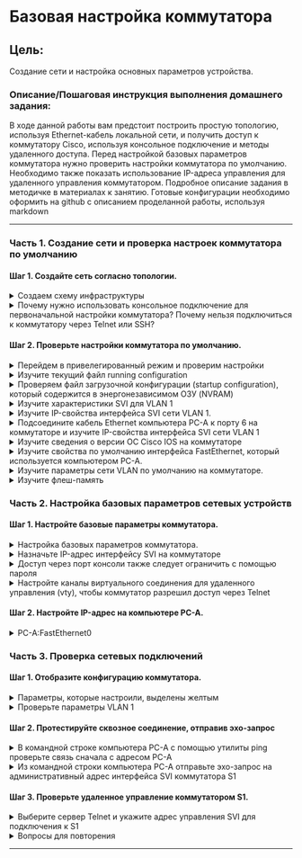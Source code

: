 # Базовая настройка коммутатора

## Цель:
Создание сети и настройка основных параметров устройства.

### Описание/Пошаговая инструкция выполнения домашнего задания:

В ходе данной работы вам предстоит построить простую топологию, используя Ethernet-кабель локальной сети, и получить доступ к коммутатору Cisco, используя консольное подключение и методы удаленного доступа. Перед настройкой базовых параметров коммутатора нужно проверить настройки коммутатора по умолчанию. Необходимо также показать использование IP-адреса управления для удаленного управления коммутатором.
Подробное описание задания в методичке в материалах к занятию.
Готовые конфигурации необходимо оформить на github с описанием проделанной работы, используя markdown

----


### Часть 1. Создание сети и проверка настроек коммутатора по умолчанию


#### Шаг 1. Создайте сеть согласно топологии.

<details>
<summary>Создаем схему инфраструктуры</summary>

![](./img/img1.png)
</details>

<details>
<summary>Почему нужно использовать консольное подключение для первоначальной настройки коммутатора? Почему нельзя подключиться к коммутатору через Telnet или SSH?</summary>

Еще не настроены VTY линии для админисративной работы по  данным протоколам
</details>

#### Шаг 2. Проверьте настройки коммутатора по умолчанию.

<details>
<summary>Перейдем в привелегированный режим и проверим настройки</summary>

```Console
Switch>enable
Switch#show runn
Switch#show running-config 
Building configuration...

Current configuration : 1080 bytes
!
version 15.0
no service timestamps log datetime msec
no service timestamps debug datetime msec
no service password-encryption
!
hostname Switch
!
!
!
!
!
!
spanning-tree mode pvst
spanning-tree extend system-id
!
interface FastEthernet0/1
!
interface FastEthernet0/2
!
interface FastEthernet0/3
!
interface FastEthernet0/4
!
interface FastEthernet0/5
!
interface FastEthernet0/6
!
interface FastEthernet0/7
!
interface FastEthernet0/8
!
interface FastEthernet0/9
!
interface FastEthernet0/10
!
interface FastEthernet0/11
!
interface FastEthernet0/12
!
interface FastEthernet0/13
!
interface FastEthernet0/14
!
interface FastEthernet0/15
!
interface FastEthernet0/16
!
interface FastEthernet0/17
!
interface FastEthernet0/18
!
interface FastEthernet0/19
!
interface FastEthernet0/20
!
interface FastEthernet0/21
!
interface FastEthernet0/22
!
interface FastEthernet0/23
!
interface FastEthernet0/24
!
interface GigabitEthernet0/1
!
interface GigabitEthernet0/2
!
interface Vlan1
 no ip address
 shutdown
!
!
!
!
line con 0
!
line vty 0 4
 login
line vty 5 15
 login
!
!
!
!
end
```
</details>


<details>
<summary>Изучите текущий файл running configuration</summary>

`Сколько интерфейсов FastEthernet имеется на коммутаторе 2960?  `

24  
`Сколько интерфейсов Gigabit Ethernet имеется на коммутаторе 2960?`  

2  
`Каков диапазон значений, отображаемых в vty-линиях?  `

0-4 && 5-15  

</details>

<details>
<summary>Проверяем файл загрузочной конфигурации (startup configuration), который содержится в энергонезависимом ОЗУ (NVRAM)</summary>

```Console
Switch>enable
Switch#show startup-config
startup-config is not present
Switch#
```
`Почему появляется это сообщение?`

Конфиг еше не создан

</details>

<details>
<summary>Изучите характеристики SVI для VLAN 1</summary>

```Console

Switch#
Switch#show inte
Switch#show interfaces v
Switch#show interfaces vlan 1
Vlan1 is administratively down, line protocol is down
  Hardware is CPU Interface, address is 0006.2ad4.9550 (bia 0006.2ad4.9550)
  MTU 1500 bytes, BW 100000 Kbit, DLY 1000000 usec,
     reliability 255/255, txload 1/255, rxload 1/255
  Encapsulation ARPA, loopback not set
  ARP type: ARPA, ARP Timeout 04:00:00
  Last input 21:40:21, output never, output hang never
  Last clearing of "show interface" counters never
  Input queue: 0/75/0/0 (size/max/drops/flushes); Total output drops: 0
  Queueing strategy: fifo
  Output queue: 0/40 (size/max)
  5 minute input rate 0 bits/sec, 0 packets/sec
  5 minute output rate 0 bits/sec, 0 packets/sec
     1682 packets input, 530955 bytes, 0 no buffer
     Received 0 broadcasts (0 IP multicast)
     0 runts, 0 giants, 0 throttles
     0 input errors, 0 CRC, 0 frame, 0 overrun, 0 ignored
     563859 packets output, 0 bytes, 0 underruns
     0 output errors, 23 interface resets
     0 output buffer failures, 0 output buffers swapped out

Switch#
```

`Назначен ли IP-адрес сети VLAN 1?`

Нет

`Какой MAC-адрес имеет SVI? Возможны различные варианты ответов.`

0006.2ad4.9550

`Данный интерфейс включен?`

Нет, down
</details>

<details>
<summary>
Изучите IP-свойства интерфейса SVI сети VLAN 1.
</summary>

`Какие выходные данные вы видите?`

Не вижу
</details>

<details>

<summary>Подсоедините кабель Ethernet компьютера PC-A к порту 6 на коммутаторе и изучите IP-свойства
интерфейса SVI сети VLAN 1</summary>

![](./img/img2.png)

Линк поднялся, значки позеленели
</details>


<details>
<summary>Изучите сведения о версии ОС Cisco IOS на коммутаторе</summary>


```Console
Switch#show version
Cisco IOS Software, C2960 Software (C2960-LANBASEK9-M), Version 15.0(2)SE4, RELEASE SOFTWARE (fc1)
Technical Support: http://www.cisco.com/techsupport
Copyright (c) 1986-2013 by Cisco Systems, Inc.
Compiled Wed 26-Jun-13 02:49 by mnguyen

ROM: Bootstrap program is C2960 boot loader
BOOTLDR: C2960 Boot Loader (C2960-HBOOT-M) Version 12.2(25r)FX, RELEASE SOFTWARE (fc4)

Switch uptime is 39 minutes
System returned to ROM by power-on
System image file is "flash:c2960-lanbasek9-mz.150-2.SE4.bin"


This product contains cryptographic features and is subject to United
States and local country laws governing import, export, transfer and
use. Delivery of Cisco cryptographic products does not imply
third-party authority to import, export, distribute or use encryption.
Importers, exporters, distributors and users are responsible for
compliance with U.S. and local country laws. By using this product you
agree to comply with applicable laws and regulations. If you are unable
to comply with U.S. and local laws, return this product immediately.

A summary of U.S. laws governing Cisco cryptographic products may be found at:
http://www.cisco.com/wwl/export/crypto/tool/stqrg.html

If you require further assistance please contact us by sending email to
export@cisco.com.

cisco WS-C2960-24TT-L (PowerPC405) processor (revision B0) with 65536K bytes of memory.
Processor board ID FOC1010X104
Last reset from power-on
1 Virtual Ethernet interface
24 FastEthernet interfaces
2 Gigabit Ethernet interfaces
The password-recovery mechanism is enabled.

64K bytes of flash-simulated non-volatile configuration memory.
Base ethernet MAC Address       : 00:06:2A:D4:95:50
Motherboard assembly number     : 73-10390-03
Power supply part number        : 341-0097-02
Motherboard serial number       : FOC10093R12
Power supply serial number      : AZS1007032H
Model revision number           : B0
Motherboard revision number     : B0
Model number                    : WS-C2960-24TT-L
System serial number            : FOC1010X104
Top Assembly Part Number        : 800-27221-02
Top Assembly Revision Number    : A0
Version ID                      : V02
CLEI Code Number                : COM3L00BRA
Hardware Board Revision Number  : 0x01


Switch Ports Model              SW Version            SW Image
------ ----- -----              ----------            ----------
*    1 26    WS-C2960-24TT-L    15.0(2)SE4            C2960-LANBASEK9-M


Configuration register is 0xF



Switch#
```

`Под управлением какой версии ОС Cisco IOS работает коммутатор?`

15.0(2)SE4

`Как называется файл образа системы?`

flash:c2960-lanbasek9-mz.150-2.SE4.bin

`Какой базовый MAC-адрес назначен коммутатору?`

00:06:2A:D4:95:50

</details>


<details>
<summary>Изучите свойства по умолчанию интерфейса FastEthernet, который используется компьютером PC-A.</summary>

```Console
	
Switch#show interfaces fastEthernet 0/6
FastEthernet0/6 is up, line protocol is up (connected)
  Hardware is Lance, address is 0010.1129.c306 (bia 0010.1129.c306)
 BW 100000 Kbit, DLY 1000 usec,
     reliability 255/255, txload 1/255, rxload 1/255
  Encapsulation ARPA, loopback not set
  Keepalive set (10 sec)
  Full-duplex, 100Mb/s
  input flow-control is off, output flow-control is off
  ARP type: ARPA, ARP Timeout 04:00:00
  Last input 00:00:08, output 00:00:05, output hang never
  Last clearing of "show interface" counters never
  Input queue: 0/75/0/0 (size/max/drops/flushes); Total output drops: 0
  Queueing strategy: fifo
  Output queue :0/40 (size/max)
  5 minute input rate 0 bits/sec, 0 packets/sec
  5 minute output rate 0 bits/sec, 0 packets/sec
     956 packets input, 193351 bytes, 0 no buffer
     Received 956 broadcasts, 0 runts, 0 giants, 0 throttles
     0 input errors, 0 CRC, 0 frame, 0 overrun, 0 ignored, 0 abort
     0 watchdog, 0 multicast, 0 pause input
     0 input packets with dribble condition detected
     2357 packets output, 263570 bytes, 0 underruns
     0 output errors, 0 collisions, 10 interface resets
     0 babbles, 0 late collision, 0 deferred
     0 lost carrier, 0 no carrier
     0 output buffer failures, 0 output buffers swapped out
```

`Интерфейс включен или выключен?`

Up

`Что нужно сделать, чтобы включить интерфейс?`

Включается автоматически при подключении кабеля Ethernet. На маршрутизаторе вводим команду no shutdown

`Какой MAC-адрес у интерфейса?`

0010.1129.c306


`Какие настройки скорости и дуплекса заданы в интерфейсе?`

Full-duplex, 100Mb/s

</details>



<details>
<summary>Изучите параметры сети VLAN по умолчанию на коммутаторе. </summary>


```Console
Switch#show vlan

VLAN Name                             Status    Ports
---- -------------------------------- --------- -------------------------------
1    default                          active    Fa0/1, Fa0/2, Fa0/3, Fa0/4
                                                Fa0/5, Fa0/6, Fa0/7, Fa0/8
                                                Fa0/9, Fa0/10, Fa0/11, Fa0/12
                                                Fa0/13, Fa0/14, Fa0/15, Fa0/16
                                                Fa0/17, Fa0/18, Fa0/19, Fa0/20
                                                Fa0/21, Fa0/22, Fa0/23, Fa0/24
                                                Gig0/1, Gig0/2
1002 fddi-default                     active    
1003 token-ring-default               active    
1004 fddinet-default                  active    
1005 trnet-default                    active    

VLAN Type  SAID       MTU   Parent RingNo BridgeNo Stp  BrdgMode Trans1 Trans2
---- ----- ---------- ----- ------ ------ -------- ---- -------- ------ ------
1    enet  100001     1500  -      -      -        -    -        0      0
1002 fddi  101002     1500  -      -      -        -    -        0      0   
1003 tr    101003     1500  -      -      -        -    -        0      0   
1004 fdnet 101004     1500  -      -      -        ieee -        0      0   
1005 trnet 101005     1500  -      -      -        ibm  -        0      0   

VLAN Type  SAID       MTU   Parent RingNo BridgeNo Stp  BrdgMode Trans1 Trans2
---- ----- ---------- ----- ------ ------ -------- ---- -------- ------ ------

Remote SPAN VLANs
------------------------------------------------------------------------------

Primary Secondary Type              Ports
------- --------- ----------------- ------------------------------------------
```

`Какое имя присвоено сети VLAN 1 по умолчанию?`

default

`Какие порты расположены в сети VLAN 1?`

Все

`Активна ли сеть VLAN 1?`

да

`К какому типу сетей VLAN принадлежит VLAN по умолчанию?`

VLAN



</details>


<details>
<summary>Изучите флеш-память</summary>

```Console
Switch#show flash
Directory of flash:/

    1  -rw-     4670455          <no date>  2960-lanbasek9-mz.150-2.SE4.bin

64016384 bytes total (59345929 bytes free)
Switch#dir flash
Directory of flash:/

    1  -rw-     4670455          <no date>  2960-lanbasek9-mz.150-2.SE4.bin

64016384 bytes total (59345929 bytes free)
```

`Какое имя присвоено образу Cisco IOS?`

2960-lanbasek9-mz.150-2.SE4.bin

</details>


### Часть 2. Настройка базовых параметров сетевых устройств

#### Шаг 1. Настройте базовые параметры коммутатора.

<details>
<summary>Настройка базовых параметров коммутатора.</summary>

```Console
no ip domain-lookup
hostname S1
service password-encryption
enable secret class
banner motd #
Unauthorized access is strictly prohibited. #
```

```Console
Switch>enable
Switch#confi
Switch#configure ter
Switch#configure terminal 
Enter configuration commands, one per line.  End with CNTL/Z.
Switch(config)#
Switch(config)#
Switch(config)#
Switch(config)#no ip do
Switch(config)#no ip domai
Switch(config)#no ip domain-l
Switch(config)#no ip domain-lookup 
Switch(config)#host
Switch(config)#hostname S1
S1(config)#servi
S1(config)#service passw
S1(config)#service password-encryption 
S1(config)#enable se
S1(config)#enable secret cl
S1(config)#enable secret cla
S1(config)#enable secret class
S1(config)#banner motd #
Enter TEXT message.  End with the character '#'.
Unauthorized access is strictly prohibited. #

S1(config)#
```

</details>


<details>
<summary>Назначьте IP-адрес интерфейсу SVI на коммутаторе</summary>

```Console
S1(config)#interface vlan 1
S1(config-if)#ip addr 192.168.1.2 255.255.255.0
S1(config-if)#no shutdown

S1(config-if)#
%LINK-5-CHANGED: Interface Vlan1, changed state to up

%LINEPROTO-5-UPDOWN: Line protocol on Interface Vlan1, changed state to up
```

</details>

<details>
<summary>Доступ через порт консоли также следует ограничить с помощью пароля</summary>

```Console
S1(config-if)#line con 0
S1(config-line)#logg
S1(config-line)#logging sy
S1(config-line)#logging synchronous 
S1(config-line)#
```
</details>


<details>
<summary>Настройте каналы виртуального соединения для удаленного управления (vty), чтобы коммутатор
разрешил доступ через Telnet</summary>

```Console
S1(config-line)#line vty 0 15
S1(config-line)#pass
S1(config-line)#password cisco
S1(config-line)#login
S1(config-line)#
```


`Для чего нужна команда login?`

С помощью команды login указываем коммутатору при подключении запрос пароля



</details>

#### Шаг 2. Настройте IP-адрес на компьютере PC-A.
<details>
<summary>PC-A:FastEthernet0</summary>

![](img/img3.png)

</details>


### Часть 3. Проверка сетевых подключений

#### Шаг 1. Отобразите конфигурацию коммутатора.

<details>
<summary>Параметры, которые настроили, выделены желтым</summary>

```Console
S1#
S1#enable
S1#show run
Building configuration...

Current configuration : 1286 bytes
!
version 15.0
no service timestamps log datetime msec
no service timestamps debug datetime msec
service password-encryption
!
hostname S1
!
enable secret 5 $1$mERr$9cTjUIEqNGurQiFU.ZeCi1
!
!
!
no ip domain-lookup
!
!
!
spanning-tree mode pvst
spanning-tree extend system-id
!
interface FastEthernet0/1
!
interface FastEthernet0/2
!
interface FastEthernet0/3
!
interface FastEthernet0/4
!
interface FastEthernet0/5
!
interface FastEthernet0/6
!
interface FastEthernet0/7
!
interface FastEthernet0/8
!
interface FastEthernet0/9
!
interface FastEthernet0/10
!
interface FastEthernet0/11
!
interface FastEthernet0/12
!
interface FastEthernet0/13
!
interface FastEthernet0/14
!
interface FastEthernet0/15
!
interface FastEthernet0/16
!
interface FastEthernet0/17
!
interface FastEthernet0/18
!
interface FastEthernet0/19
!
interface FastEthernet0/20
!
interface FastEthernet0/21
!
interface FastEthernet0/22
!
interface FastEthernet0/23
!
interface FastEthernet0/24
!
interface GigabitEthernet0/1
!
interface GigabitEthernet0/2
!
interface Vlan1
 ip address 192.168.1.2 255.255.255.0
!
banner motd ^C
Unauthorized access is strictly prohibited. ^C
!
!
!
line con 0
 logging synchronous
!
line vty 0 4
 password 7 0822455D0A16
 login
line vty 5 15
 password 7 0822455D0A16
 login
!
!
!
!
end


S1#
```

</details>


<details>
<summary>Проверьте параметры VLAN 1</summary>

```Console
S1#show interfaces vlan 1
Vlan1 is up, line protocol is up
  Hardware is CPU Interface, address is 0006.2ad4.9550 (bia 0006.2ad4.9550)
  Internet address is 192.168.1.2/24
  MTU 1500 bytes, BW 100000 Kbit, DLY 1000000 usec,
     reliability 255/255, txload 1/255, rxload 1/255
  Encapsulation ARPA, loopback not set
  ARP type: ARPA, ARP Timeout 04:00:00
  Last input 21:40:21, output never, output hang never
  Last clearing of "show interface" counters never
  Input queue: 0/75/0/0 (size/max/drops/flushes); Total output drops: 0
  Queueing strategy: fifo
  Output queue: 0/40 (size/max)
  5 minute input rate 0 bits/sec, 0 packets/sec
  5 minute output rate 0 bits/sec, 0 packets/sec
     1682 packets input, 530955 bytes, 0 no buffer
     Received 0 broadcasts (0 IP multicast)
     0 runts, 0 giants, 0 throttles
     0 input errors, 0 CRC, 0 frame, 0 overrun, 0 ignored
     563859 packets output, 0 bytes, 0 underruns
     0 output errors, 23 interface resets
     0 output buffer failures, 0 output buffers swapped out

S1#
```

`Какова полоса пропускания этого интерфейса?`

100000 Kbit

`В каком состоянии находится VLAN 1?`

up

`В каком состоянии находится канальный протокол?`

line protocol is up

</details>


#### Шаг 2. Протестируйте сквозное соединение, отправив эхо-запрос


<details>
<summary>В командной строке компьютера PC-A с помощью утилиты ping проверьте связь сначала с адресом
PC-A</summary>

```Console
C:\>ping  192.168.1.10

Pinging 192.168.1.10 with 32 bytes of data:

Reply from 192.168.1.10: bytes=32 time=5ms TTL=128
Reply from 192.168.1.10: bytes=32 time=4ms TTL=128
Reply from 192.168.1.10: bytes=32 time=3ms TTL=128
Reply from 192.168.1.10: bytes=32 time=2ms TTL=128

Ping statistics for 192.168.1.10:
    Packets: Sent = 4, Received = 4, Lost = 0 (0% loss),
Approximate round trip times in milli-seconds:
    Minimum = 2ms, Maximum = 5ms, Average = 3ms
```

</details>

<details>
<summary>Из командной строки компьютера PC-A отправьте эхо-запрос на административный адрес
интерфейса SVI коммутатора S1</summary>

```Console
C:\>ping 192.168.1.2

Pinging 192.168.1.2 with 32 bytes of data:

Reply from 192.168.1.2: bytes=32 time<1ms TTL=255
Reply from 192.168.1.2: bytes=32 time<1ms TTL=255
Reply from 192.168.1.2: bytes=32 time<1ms TTL=255
Reply from 192.168.1.2: bytes=32 time<1ms TTL=255

Ping statistics for 192.168.1.2:
    Packets: Sent = 4, Received = 4, Lost = 0 (0% loss),
Approximate round trip times in milli-seconds:
    Minimum = 0ms, Maximum = 0ms, Average = 0ms
```

</details>

#### Шаг 3. Проверьте удаленное управление коммутатором S1.


<details>
<summary>Выберите сервер Telnet и укажите адрес управления SVI для подключения к S1</summary>

```Console

C:\>
C:\>telnet 192.168.1.2
Trying 192.168.1.2 ...Open
Unauthorized access is strictly prohibited. 


User Access Verification

Password: 
S1>enable
Password: 
S1#copy run
S1#copy running-config st
S1#copy running-config startup-config 
Destination filename [startup-config]? 
Building configuration...
[OK]
S1#exit

[Connection to 192.168.1.2 closed by foreign host]
C:\>
```

</details>


<details>
<summary>Вопросы для повторения</summary>

`Зачем необходимо настраивать пароль VTY для коммутатора?`

Чтобы можно было подключаться по Telnet и SSH.

`Что нужно сделать, чтобы пароли не отправлялись в незашифрованном виде?`

нужно прописать комманду:

```Console
enable  
configure terminal  
service password-encryption  
```

</details>

---
